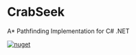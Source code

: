 # CrabSeek
A* Pathfinding Implementation for C# .NET

[![nuget](https://badgen.net/nuget/v/CrabSeek?icon=nuget)](https://www.nuget.org/packages/CrabSeek)

